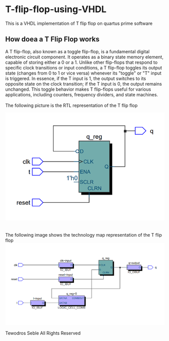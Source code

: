 # T-flip-flop-using-VHDL
This is a VHDL implementation of T flip flop on quartus prime software

## How doea a T Flip Flop works 

A T flip-flop, also known as a toggle flip-flop, is a fundamental digital electronic circuit component. It operates as a binary state memory element, capable of storing either a 0 or a 1. Unlike other flip-flops that respond to specific clock transitions or input conditions, a T flip-flop toggles its output state (changes from 0 to 1 or vice versa) whenever its "toggle" or "T" input is triggered. In essence, if the T input is 1, the output switches to its opposite state on the clock transition; if the T input is 0, the output remains unchanged. This toggle behavior makes T flip-flops useful for various applications, including counters, frequency dividers, and state machines.
<br/><br/>
The following picture is the RTL representation of the T flip flop

<img src="trtl.png" alt=""/>
<br/><br/><br/>
The following image shows the technology map representation of the T flip flop

<img src="tff.png" alt=""/>

Tewodros Seble
All Rights Reserved
